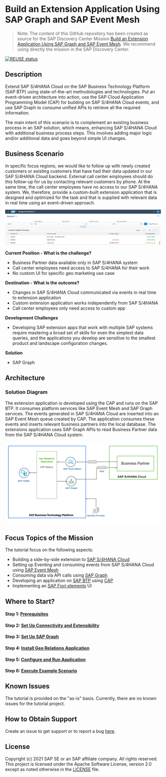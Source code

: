 # Build an Extension Application Using SAP Graph and SAP Event Mesh

> Note: The content of this GitHub repository has been created as source for the SAP Discovery Center Mission [Build an Extension Application Using SAP Graph and SAP Event Mesh](https://discovery-center.cloud.sap/missiondetail/3702/3745/). We recommend using directly the mission in the SAP Discovery Center.

[![REUSE status](https://api.reuse.software/badge/github.com/SAP-samples/cloud-extension-graph-sample)](https://api.reuse.software/info/github.com/SAP-samples/cloud-extension-graph-sample)

## Description

Extend SAP S/4HANA Cloud on the SAP Business Technology Platform (SAP BTP) using state-of-the-art methodologies and technologies. Put an event-driven architecture into action, use the SAP Cloud Application Programming Model (CAP) for building on SAP S/4HANA Cloud events, and use SAP Graph to consume unified APIs to retrieve all the required information.

The main intent of this scenario is to complement an existing business process in an SAP solution, which means, enhancing SAP S/4HANA Cloud with additional business process steps. This involves adding major logic and/or additional data and goes beyond simple UI changes.

## Business Scenario

In specific focus regions, we would like to follow up with newly created customers or existing customers that have had their data updated in our SAP S/4HANA Cloud backend. External call center employees should do this follow-up for us by contacting relevant customers by phone. At the same time, the call center employees have no access to our SAP S/4HANA system. We, therefore, provide a custom-built extension application that is designed and optimized for the task and that is supplied with relevant data in real time using an event-driven approach.

![georel](./documentation/images/app.png)

**Current Position - What is the challenge?**

- Business Partner data available only in SAP S/4HANA system
- Call center employees need access to SAP S/4HANA for their work
- No custom UI for specific geo marketing use case

**Destination - What is the outcome?**

- Changes in SAP S/4HANA Cloud communicated via events in real time to extension application
- Custom extension application works independently from SAP S/4HANA
- Call center employees only need access to custom app

**Development Challenges**

- Developing SAP extension apps that work with multiple SAP systems require mastering a broad set of skills for even the simplest data queries, and the applications you develop are sensitive to the smallest product and landscape configuration changes.

**Solution**

- SAP Graph

## Architecture

### Solution Diagram

The extension application is developed using the CAP and runs on the SAP BTP. It consumes platform services like SAP Event Mesh and SAP Graph services. The events generated in SAP S/4HANA Cloud are inserted into an SAP Event Mesh queue created by CAP. The application consumes these events and inserts relevant business partners into the local database. The extensions application uses SAP Graph APIs to read Business Partner data from the SAP S/4HANA Cloud system.

![Solution diagram](./documentation/images/solutiondiagram.png)

## Focus Topics of the Mission

The tutorial focus on the following aspects:

- Building a side-by-side extension to [SAP S/4HANA Cloud](https://help.sap.com/viewer/product/SAP_S4HANA_CLOUD/2111.501/en-US?task=discover_task)
- Setting up Eventing and consuming events from SAP S/4HANA Cloud using [SAP Event Mesh](https://help.sap.com/viewer/product/SAP_EM/Cloud/en-US)
- Consuming data via API calls using [SAP Graph](https://help.sap.com/viewer/84bbf6acb5384861add4cb6939bef647/PROD/en-US/af92ea0700ab4c59a3cfcd79158fdd56.html)
- Developing an application on [SAP BTP](https://help.sap.com/viewer/product/BTP/Cloud/en-US?task=discover_task) using [CAP](https://cap.cloud.sap/docs/)
- Implementing an [SAP Fiori elements](https://help.sap.com/viewer/product/SAP_FIORI_tools/Latest/en-US) UI


## Where to Start?

#### Step 1: [Prerequisites](./documentation/Prerequisites/README.md)

#### Step 2: [Set Up Connectivity and Extensibility](./documentation/Set%20Up%20SAP%20BTP%20and%20S4HANA/README.md)

#### Step 3: [Set Up SAP Graph](./documentation/Set%20Up%20SAP%20Graph/README.md)

#### Step 4: [Install Geo Relations Application](./documentation/Install%20Application/README.md)

#### Step 5: [Configure and Run Application](./documentation/Configure%20and%20Run%20Application/README.md)

#### Step 6: [Execute Example Scenario](./documentation/Execute%20Example%20Scenario/README.md)

## Known Issues

The tutorial is provided on the "as-is" basis. Currently, there are no known issues for the tutorial project.

## How to Obtain Support

Create an issue to get support or to report a bug [here](https://github.com/SAP-samples/cloud-extension-graph-sample/issues).

## License

Copyright (c) 2021 SAP SE or an SAP affiliate company. All rights reserved. This project is licensed under the Apache Software License, version 2.0 except as noted otherwise in the [LICENSE](LICENSES/Apache-2.0.txt) file.
